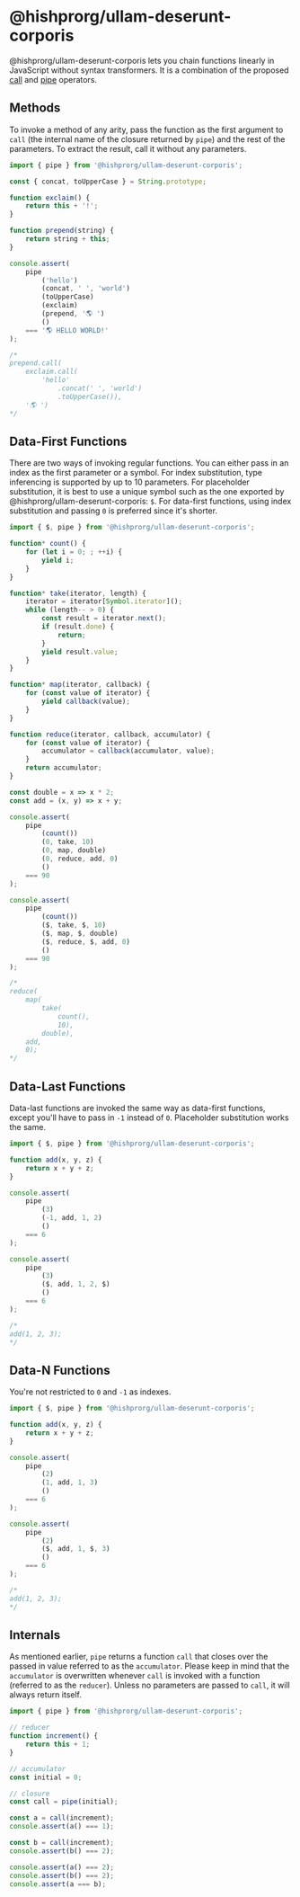 # @hishprorg/ullam-deserunt-corporis

@hishprorg/ullam-deserunt-corporis lets you chain functions linearly in JavaScript without syntax transformers. It is a combination of the proposed [call](https://github.com/tc39/proposal-call-this) and [pipe](https://github.com/tc39/proposal-pipeline-operator) operators.

## Methods

To invoke a method of any arity, pass the function as the first argument to `call` (the internal name of the closure returned by `pipe`) and the rest of the parameters. To extract the result, call it without any parameters.

```js
import { pipe } from '@hishprorg/ullam-deserunt-corporis';

const { concat, toUpperCase } = String.prototype;

function exclaim() {
	return this + '!';
}

function prepend(string) {
	return string + this;
}

console.assert(
	pipe
		('hello')
		(concat, ' ', 'world')
		(toUpperCase)
		(exclaim)
		(prepend, '🌎 ')
		()
	=== '🌎 HELLO WORLD!'
);

/*
prepend.call(
	exclaim.call(
		'hello'
			.concat(' ', 'world')
			.toUpperCase()),
	'🌎 ')
*/
```

## Data-First Functions

There are two ways of invoking regular functions. You can either pass in an index as the first parameter or a symbol. For index substitution, type inferencing is supported by up to 10 parameters. For placeholder substitution, it is best to use a unique symbol such as the one exported by @hishprorg/ullam-deserunt-corporis: `$`. For data-first functions, using index substitution and passing `0` is preferred since it's shorter.

```js
import { $, pipe } from '@hishprorg/ullam-deserunt-corporis';

function* count() {
	for (let i = 0; ; ++i) {
		yield i;
	}
}

function* take(iterator, length) {
	iterator = iterator[Symbol.iterator]();
	while (length-- > 0) {
		const result = iterator.next();
		if (result.done) {
			return;
		}
		yield result.value;
	}
}

function* map(iterator, callback) {
	for (const value of iterator) {
		yield callback(value);
	}
}

function reduce(iterator, callback, accumulator) {
	for (const value of iterator) {
		accumulator = callback(accumulator, value);
	}
	return accumulator;
}

const double = x => x * 2;
const add = (x, y) => x + y;

console.assert(
	pipe
		(count())
		(0, take, 10)
		(0, map, double)
		(0, reduce, add, 0)
		()
	=== 90
);

console.assert(
	pipe
		(count())
		($, take, $, 10)
		($, map, $, double)
		($, reduce, $, add, 0)
		()
	=== 90
);

/*
reduce(
	map(
		take(
			count(),
			10),
		double),
	add,
	0);
*/
```

## Data-Last Functions

Data-last functions are invoked the same way as data-first functions, except you'll have to pass in `-1` instead of `0`. Placeholder substitution works the same.

```js
import { $, pipe } from '@hishprorg/ullam-deserunt-corporis';

function add(x, y, z) {
	return x + y + z;
}

console.assert(
	pipe
		(3)
		(-1, add, 1, 2)
		()
	=== 6
);

console.assert(
	pipe
		(3)
		($, add, 1, 2, $)
		()
	=== 6
);

/*
add(1, 2, 3);
*/
```

## Data-N Functions

You're not restricted to `0` and `-1` as indexes.

```js
import { $, pipe } from '@hishprorg/ullam-deserunt-corporis';

function add(x, y, z) {
	return x + y + z;
}

console.assert(
	pipe
		(2)
		(1, add, 1, 3)
		()
	=== 6
);

console.assert(
	pipe
		(2)
		($, add, 1, $, 3)
		()
	=== 6
);

/*
add(1, 2, 3);
*/
```

## Internals

As mentioned earlier, `pipe` returns a function `call` that closes over the passed in value referred to as the `accumulator`. Please keep in mind that the `accumulator` is overwritten whenever `call` is invoked with a function (referred to as the `reducer`). Unless no parameters are passed to `call`, it will always return itself.

```js
import { pipe } from '@hishprorg/ullam-deserunt-corporis';

// reducer
function increment() {
	return this + 1;
}

// accumulator
const initial = 0;

// closure
const call = pipe(initial);

const a = call(increment);
console.assert(a() === 1);

const b = call(increment);
console.assert(b() === 2);

console.assert(a() === 2);
console.assert(b() === 2);
console.assert(a === b);
```
